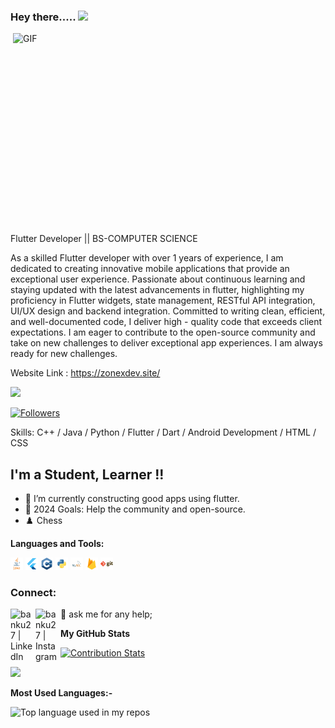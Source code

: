 ### Hey there..... <img src="https://media.giphy.com/media/hvRJCLFzcasrR4ia7z/giphy.gif" width="25px">

<img align="right" alt="GIF" src="https://github.com/abhisheknaiidu/abhisheknaiidu/blob/master/code.gif?raw=true" width="500" height="320" />

Flutter Developer || BS-COMPUTER SCIENCE

As a skilled Flutter developer with over 1 years of experience, I am dedicated to creating innovative mobile applications that provide an exceptional user experience. Passionate about continuous learning and staying updated with the latest advancements in flutter, highlighting my proficiency in Flutter widgets, state management, RESTful API integration, UI/UX design and backend integration. Committed to writing clean, efficient, and well-documented code, I deliver high - quality code that exceeds client expectations. I am eager to contribute to the open-source community and take on new challenges to deliver exceptional app experiences. I am always ready for new challenges.

Website Link : https://zonexdev.site/

[![](https://visitcount.itsvg.in/api?id=banku27&icon=0&color=0)](https://visitcount.itsvg.in)

[![Followers](https://img.shields.io/github/followers/banku27?style=social)](https://github.com/banku27?tab=followers)

Skills: C++ / Java / Python / Flutter / Dart / Android Development / HTML / CSS

## I'm a Student,  Learner !!

- 🌱 I’m currently constructing good apps using flutter.
- 🥅 2024 Goals: Help the community and open-source.
- ♟️ Chess 



**Languages and Tools:**  

<code><img height="20" src="https://raw.githubusercontent.com/github/explore/80688e429a7d4ef2fca1e82350fe8e3517d3494d/topics/java/java.png"></code>
<code><img height="20" src="https://raw.githubusercontent.com/github/explore/80688e429a7d4ef2fca1e82350fe8e3517d3494d/topics/flutter/flutter.png"></code>
<code><img height="20" src="https://raw.githubusercontent.com/github/explore/80688e429a7d4ef2fca1e82350fe8e3517d3494d/topics/cpp/cpp.png"></code>
<code><img height="20" src="https://raw.githubusercontent.com/github/explore/80688e429a7d4ef2fca1e82350fe8e3517d3494d/topics/python/python.png"></code>
<code><img height="20" src="https://raw.githubusercontent.com/github/explore/80688e429a7d4ef2fca1e82350fe8e3517d3494d/topics/mysql/mysql.png"></code>
<code><img height="20" src="https://raw.githubusercontent.com/github/explore/80688e429a7d4ef2fca1e82350fe8e3517d3494d/topics/firebase/firebase.png"></code>
<code><img height="20" src="https://raw.githubusercontent.com/github/explore/80688e429a7d4ef2fca1e82350fe8e3517d3494d/topics/git/git.png"></code>

### Connect:

💬 ask me for any help;
[<img align="left" alt="banku27 | LinkedIn" width="40px" src="https://img.icons8.com/fluent/48/000000/linkedin.png" />][linkedin]
[<img align="left" alt="banku27 | Instagram" width="40px" src="https://img.icons8.com/fluency/344/instagram-new.png" />][instagram]


[instagram]: https://www.instagram.com/obaidullah731/
[linkedin]: https://www.linkedin.com/in/obaidullah72/


<b>My GitHub Stats</b>

[![Contribution Stats](https://github-contribution-stats.vercel.app/api/?username=obaidullah72)](https://github.com/obaidullah72/github-contribution-stats/)

<a href="http://www.github.com/obaidullah72"><img src="https://github-readme-streak-stats.herokuapp.com/?user=obaidullag72&stroke=ffffff&background=1c1917&ring=0891b2&fire=0891b2&currStreakNum=ffffff&currStreakLabel=0891b2&sideNums=ffffff&sideLabels=ffffff&dates=ffffff&hide_border=true" /></a>

<b>Most Used Languages:-</b>

<img width="" src="https://github-readme-stats-git-masterrstaa-rickstaa.vercel.app/api/top-langs/?username=banku27&layout=compact&hide_title=1&card_width=300" alt="Top language used in my repos" />


